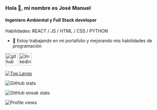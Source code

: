 ### Hola 👋, mi nombre es José Manuel
#### Ingeniero Ambiental y Full Stack developer

Habilidades: REACT / JS / HTML / CSS / PYTHON

- 🔭 Estoy trabajando en mi portafolio y mejorando mis habilidades de programación 


[<img src='https://cdn.jsdelivr.net/npm/simple-icons@3.0.1/icons/github.svg' alt='github' height='40'>](https://github.com/josemamunoz)  [<img src='https://cdn.jsdelivr.net/npm/simple-icons@3.0.1/icons/linkedin.svg' alt='linkedin' height='40'>](https://www.linkedin.com/in/https://www.linkedin.com/in/josemamunoz//)  

[![Top Langs](https://github-readme-stats.vercel.app/api/top-langs/?username=josemamunoz)](https://github.com/anuraghazra/github-readme-stats)

![GitHub stats](https://github-readme-stats.vercel.app/api?username=josemamunoz&show_icons=true)  

![GitHub streak stats](https://github-readme-streak-stats.herokuapp.com/?user=josemamunoz)  

![Profile views](https://gpvc.arturio.dev/josemamunoz)  
